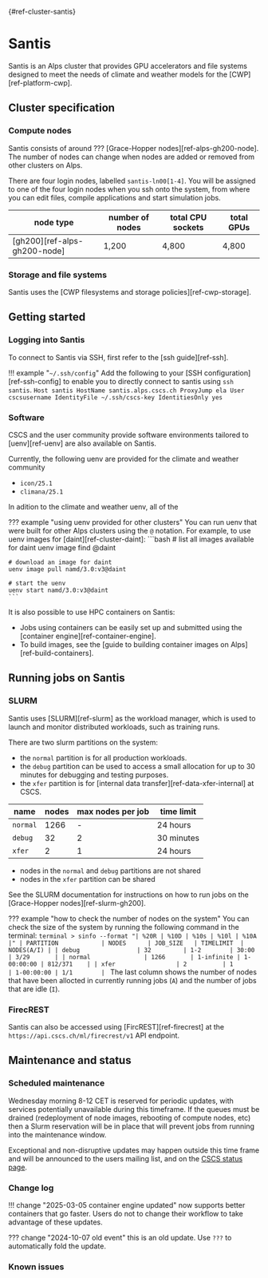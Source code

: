 [](){#ref-cluster-santis}
# Santis

Santis is an Alps cluster that provides GPU accelerators and file systems designed to meet the needs of climate and weather models for the [CWP][ref-platform-cwp].

## Cluster specification

### Compute nodes

Santis consists of around ??? [Grace-Hopper nodes][ref-alps-gh200-node].
The number of nodes can change when nodes are added or removed from other clusters on Alps.

There are four login nodes, labelled `santis-ln00[1-4]`.
You will be assigned to one of the four login nodes when you ssh onto the system, from where you can edit files, compile applications and start simulation jobs.

| node type | number of nodes | total CPU sockets | total GPUs |
|-----------|--------| ----------------- | ---------- |
| [gh200][ref-alps-gh200-node] | 1,200 | 4,800 | 4,800 |

### Storage and file systems

Santis uses the [CWP filesystems and storage policies][ref-cwp-storage].

## Getting started

### Logging into Santis

To connect to Santis via SSH, first refer to the [ssh guide][ref-ssh].

!!! example "`~/.ssh/config`"
    Add the following to your [SSH configuration][ref-ssh-config] to enable you to directly connect to santis using `ssh santis`.
    ```
    Host santis
        HostName santis.alps.cscs.ch
        ProxyJump ela
        User cscsusername
        IdentityFile ~/.ssh/cscs-key
        IdentitiesOnly yes
    ```

### Software

CSCS and the user community provide software environments tailored to  [uenv][ref-uenv] are also available on Santis.

Currently, the following uenv are provided for the climate and weather community

* `icon/25.1`
* `climana/25.1`

In adition to the climate and weather uenv, all of the 

??? example "using uenv provided for other clusters"
    You can run uenv that were built for other Alps clusters using the `@` notation.
    For example, to use uenv images for [daint][ref-cluster-daint]:
    ```bash
    # list all images available for daint
    uenv image find @daint

    # download an image for daint
    uenv image pull namd/3.0:v3@daint

    # start the uenv
    uenv start namd/3.0:v3@daint
    ```

It is also possible to use HPC containers on Santis:

* Jobs using containers can be easily set up and submitted using the [container engine][ref-container-engine].
* To build images, see the [guide to building container images on Alps][ref-build-containers].


## Running jobs on Santis

### SLURM

Santis uses [SLURM][ref-slurm] as the workload manager, which is used to launch and monitor distributed workloads, such as training runs.

There are two slurm partitions on the system:

* the `normal` partition is for all production workloads.
* the `debug` partition can be used to access a small allocation for up to 30 minutes for debugging and testing purposes.
* the `xfer` partition is for [internal data transfer][ref-data-xfer-internal] at CSCS.

| name | nodes  | max nodes per job | time limit |
| --   | --     | --                | -- |
| `normal` | 1266       | -    | 24 hours |
| `debug`  | 32         | 2    | 30 minutes |
| `xfer`   | 2          | 1    | 24 hours |

* nodes in the `normal` and `debug` partitions are not shared
* nodes in the `xfer` partition can be shared

See the SLURM documentation for instructions on how to run jobs on the [Grace-Hopper nodes][ref-slurm-gh200].

??? example "how to check the number of nodes on the system"
    You can check the size of the system by running the following command in the terminal:
    ```terminal
    > sinfo --format "| %20R | %10D | %10s | %10l | %10A |"
    | PARTITION            | NODES      | JOB_SIZE   | TIMELIMIT  | NODES(A/I) |
    | debug                | 32         | 1-2        | 30:00      | 3/29       |
    | normal               | 1266       | 1-infinite | 1-00:00:00 | 812/371    |
    | xfer                 | 2          | 1          | 1-00:00:00 | 1/1        |
    ```
    The last column shows the number of nodes that have been allocted in currently running jobs (`A`) and the number of jobs that are idle (`I`).

### FirecREST

Santis can also be accessed using [FircREST][ref-firecrest] at the `https://api.cscs.ch/ml/firecrest/v1` API endpoint.

## Maintenance and status

### Scheduled maintenance

Wednesday morning 8-12 CET is reserved for periodic updates, with services potentially unavailable during this timeframe. If the queues must be drained (redeployment of node images, rebooting of compute nodes, etc) then a Slurm reservation will be in place that will prevent jobs from running into the maintenance window. 

Exceptional and non-disruptive updates may happen outside this time frame and will be announced to the users mailing list, and on the [CSCS status page](https://status.cscs.ch).

### Change log

!!! change "2025-03-05 container engine updated"
    now supports better containers that go faster. Users do not to change their workflow to take advantage of these updates.

??? change "2024-10-07 old event"
    this is an old update. Use `???` to automatically fold the update.

### Known issues

